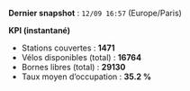 **Dernier snapshot** : `12/09 16:57` (Europe/Paris)

**KPI (instantané)**

- Stations couvertes : **1471**
- Vélos disponibles (total) : **16764**
- Bornes libres (total) : **29130**
- Taux moyen d’occupation : **35.2 %**
